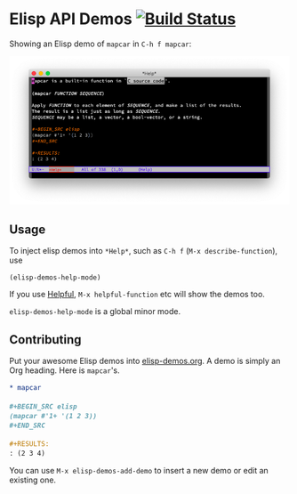 # Elisp API Demos [![Build Status](https://travis-ci.org/xuchunyang/elisp-demos.svg?branch=master)](https://travis-ci.org/xuchunyang/elisp-demos)

Showing an Elisp demo of `mapcar` in `C-h f mapcar`:

![Elisp Demo: mapcar](screenshot.png)

## Usage

To inject elisp demos into `*Help*`, such as `C-h f` (`M-x describe-function`), use

``` emacs-lisp
(elisp-demos-help-mode)
```

If you use [Helpful](https://github.com/Wilfred/helpful), `M-x helpful-function` etc will show the demos too.

`elisp-demos-help-mode` is a global minor mode.

## Contributing

Put your awesome Elisp demos into [elisp-demos.org](elisp-demos.org). A demo is simply an Org heading. Here is `mapcar`'s.

``` org
* mapcar

#+BEGIN_SRC elisp
(mapcar #'1+ '(1 2 3))
#+END_SRC

#+RESULTS:
: (2 3 4)
```

You can use `M-x elisp-demos-add-demo` to insert a new demo or edit an existing one.
